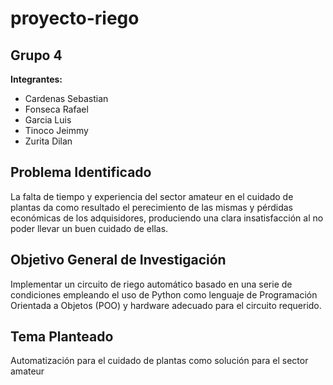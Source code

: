 # proyecto-riego

## Grupo 4

**Integrantes:**

- Cardenas Sebastian
- Fonseca Rafael
- Garcia Luis
- Tinoco Jeimmy
- Zurita Dilan


## Problema Identificado
La falta de tiempo y experiencia del sector amateur en el cuidado de plantas da como resultado el perecimiento de las mismas y pérdidas económicas de los adquisidores, produciendo una clara insatisfacción al no poder llevar un buen cuidado de ellas.

## Objetivo General de Investigación
Implementar un circuito de riego automático basado en una serie de condiciones empleando el uso de Python como lenguaje de Programación Orientada a Objetos (POO) y hardware adecuado para el circuito requerido.

## Tema Planteado
Automatización para el cuidado de plantas como solución para el sector amateur 
